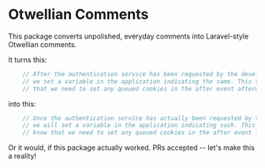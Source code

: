 # Otwellian Comments

This package converts unpolished, everyday comments into Laravel-style Otwellian comments.

It turns this:

```php
    // After the authentication service has been requested by the developer,
    // we set a variable in the application indicating the same. This tells us
    // that we need to set any queued cookies in the after event afterwards.
```

into this:

```php
    // Once the authentication service has actually been requested by the developer
    // we will set a variable in the application indicating such. This helps us
    // know that we need to set any queued cookies in the after event later.
```

Or it would, if this package actually worked. PRs accepted -- let's make this a reality!
